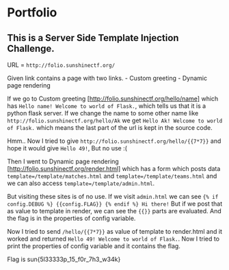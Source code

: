 # Portfolio
## This is a Server Side Template Injection Challenge.

URL = `http://folio.sunshinectf.org/`

Given link contains a page with two links.
	- Custom greeting
	- Dynamic page rendering

If we go to Custom greeting [http://folio.sunshinectf.org/hello/name] which has `Hello name! Welcome to world of Flask.`, which tells us that it is a python flask server. If we change the name to some other name like `http://folio.sunshinectf.org/hello/Ak` we get `Hello Ak! Welcome to world of Flask.` which means the last part of the url is kept in the source code.

Hmm.. Now I tried to give `http://folio.sunshinectf.org/hello/{{7*7}}` and hope it would give `Hello 49!`, But no use :(

Then I went to Dynamic page rendering [http://folio.sunshinectf.org/render.html] which has a form which posts data `template=/template/matches.html` and `template=/template/teams.html` and we can also access `template=/template/admin.html`.

But visiting these sites is of no use. If we visit `admin.html` we can see `{% if config.DEBUG %} {{config.FLAG}} {% endif %} Hi there!` But if we post that as value to template in render, we can see the `{{}}` parts are evaluated. And the flag is in the properties of config variable.

Now I tried to send `/hello/{{7*7}}` as value of template to render.html and it worked and returned `Hello 49! Welcome to world of Flask.`. Now I tried to print the properties of config variable and it contains the flag.

Flag is sun{5l33333p_15_f0r_7h3_w34k}

